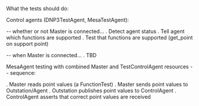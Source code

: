 What the tests should do:

Control agents (DNP3TestAgent, MesaTestAgent):

-- whether or not Master is connected...
. Detect agent status
. Tell agent which functions are supported
. Test that functions are supported (get_point on support point)

-- when Master is connected...
. TBD

MesaAgent testing with combined Master and TestControlAgent resources -- sequence:

. Master reads point values (a FunctionTest)
. Master sends point values to Outstation/Agent
. Outstation publishes point values to ControlAgent
. ControlAgent asserts that correct point values are received

